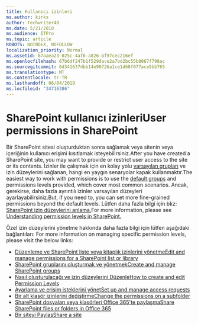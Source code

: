 ```yaml
---
title: Kullanıcı izinleri
ms.author: kirks
author: Techwriter40
ms.date: 5/21/2018
ms.audience: ITPro
ms.topic: article
ROBOTS: NOINDEX, NOFOLLOW
localization_priority: Normal
ms.assetid: 67aaea23-025c-4af6-a826-bf97cec216ef
ms.openlocfilehash: 67b6df247b1f529dace2a7bd2bc55b8067f798ac
ms.sourcegitcommit: 6d341637dbb14e90726a1ce1d68f077ace9bb765
ms.translationtype: MT
ms.contentlocale: tr-TR
ms.lasthandoff: 06/04/2019
ms.locfileid: "34716386"
---
```

# <a name="user-permissions-in-sharepoint"></a><span data-ttu-id="15da0-102">SharePoint kullanıcı izinleri</span><span class="sxs-lookup"><span data-stu-id="15da0-102">User permissions in SharePoint</span></span>

<p><span data-ttu-id="15da0-103">Bir SharePoint sitesi oluşturduktan sonra sağlamak veya sitenin veya içeriğinin kullanıcı erişimi kısıtlamak isteyebilirsiniz.</span><span class="sxs-lookup"><span data-stu-id="15da0-103">After you have created a SharePoint site, you may want to provide or restrict user access to the site or its contents.</span></span> <span data-ttu-id="15da0-104">İzinler ile çalışmak için en kolay yolu <a href="https://support.office.com/en-us/article/default-sharepoint-groups-13bb2b6b-dd8c-447e-b71b-0e4bb9efe1d3">varsayılan grupları</a> ve izin düzeylerini sağlanan, hangi en yaygın senaryolar kapak kullanmaktır.</span><span class="sxs-lookup"><span data-stu-id="15da0-104">The easiest way to work with permissions is to use the <a href="https://support.office.com/en-us/article/default-sharepoint-groups-13bb2b6b-dd8c-447e-b71b-0e4bb9efe1d3">default groups</a> and permissions levels provided, which cover most common scenarios.</span></span> <span data-ttu-id="15da0-105">Ancak, gerekirse, daha fazla ayrıntılı izinler varsayılan düzeyleri ayarlayabilirsiniz.</span><span class="sxs-lookup"><span data-stu-id="15da0-105">But, if you need to, you can set more fine-grained permissions beyond the default levels.</span></span> <span data-ttu-id="15da0-106">Lütfen daha fazla bilgi için bkz: <a href="https://docs.microsoft.com/en-us/sharepoint/understanding-permission-levels">SharePoint izin düzeylerini anlama.</a></span><span class="sxs-lookup"><span data-stu-id="15da0-106">For more information, please see <a href="https://docs.microsoft.com/en-us/sharepoint/understanding-permission-levels">Understanding permission levels in SharePoint.</a></span></span></p>  <p><span data-ttu-id="15da0-107">Özel izin düzeylerini yönetme hakkında daha fazla bilgi için lütfen aşağıdaki bağlantıları:&nbsp;</span><span class="sxs-lookup"><span data-stu-id="15da0-107">For more information on managing specific permission levels, please visit the below links:&nbsp;</span></span></p>  <ul>  <li><span data-ttu-id="15da0-108"><a href="https://support.office.com/en-us/article/customize-permissions-for-a-sharepoint-list-or-library-02d770f3-59eb-4910-a608-5f84cc297782">Düzenleme ve SharePoint liste veya kitaplık izinlerini yönetme</a></span><span class="sxs-lookup"><span data-stu-id="15da0-108"><a href="https://support.office.com/en-us/article/customize-permissions-for-a-sharepoint-list-or-library-02d770f3-59eb-4910-a608-5f84cc297782">Edit and manage permissions for a SharePoint list or library</a></span></span></li>  <li><span data-ttu-id="15da0-109"><a href="https://support.office.com/en-us/article/create-and-manage-sharepoint-groups-b1e3cd23-1a78-4264-9284-87fed7282048">SharePoint gruplarını oluşturmak ve yönetmek</a></span><span class="sxs-lookup"><span data-stu-id="15da0-109"><a href="https://support.office.com/en-us/article/create-and-manage-sharepoint-groups-b1e3cd23-1a78-4264-9284-87fed7282048">Create and manage SharePoint groups</a></span></span></li>  <li><span data-ttu-id="15da0-110"><span style="mso-bidi-font-weight: bold;"><a href="https://docs.microsoft.com/en-us/sharepoint/how-to-create-and-edit-permission-levels">Nasıl oluşturulacağı ve izin düzeylerini Düzenle</a></span><u></u></span><span class="sxs-lookup"><span data-stu-id="15da0-110"><span style="mso-bidi-font-weight: bold;"><a href="https://docs.microsoft.com/en-us/sharepoint/how-to-create-and-edit-permission-levels">How to create and edit Permission Levels</a></span> <u></u></span></span></li>  <li><span data-ttu-id="15da0-111"><a href="https://support.office.com/en-us/article/set-up-and-manage-access-requests-94b26e0b-2822-49d4-929a-8455698654b3">Ayarlama ve erişim isteklerini yönet</a></span><span class="sxs-lookup"><span data-stu-id="15da0-111"><a href="https://support.office.com/en-us/article/set-up-and-manage-access-requests-94b26e0b-2822-49d4-929a-8455698654b3">Set up and manage access requests</a></span></span></li>  <li><span data-ttu-id="15da0-112"><a href="https://support.office.com/en-us/article/change-the-permissions-on-a-subfolder-5427bd7c-f20a-4f75-8cf2-5359dd45a1a6">Bir alt klasör izinlerini değiştirme</a></span><span class="sxs-lookup"><span data-stu-id="15da0-112"><a href="https://support.office.com/en-us/article/change-the-permissions-on-a-subfolder-5427bd7c-f20a-4f75-8cf2-5359dd45a1a6">Change the permissions on a subfolder</a></span></span></li>  <li><span data-ttu-id="15da0-113"><a href="https://support.office.com/en-us/article/share-sharepoint-files-or-folders-1fe37332-0f9a-4719-970e-d2578da4941c">SharePoint dosyaları veya klasörleri Office 365'te paylaşma</a></span><span class="sxs-lookup"><span data-stu-id="15da0-113"><a href="https://support.office.com/en-us/article/share-sharepoint-files-or-folders-1fe37332-0f9a-4719-970e-d2578da4941c">Share SharePoint files or folders in Office 365</a></span></span></li>  <li><span data-ttu-id="15da0-114"><a href="https://support.office.com/en-us/article/share-a-site-958771a8-d041-4eb8-b51c-afea2eae3658">Bir siteyi Paylaş</a></span><span class="sxs-lookup"><span data-stu-id="15da0-114"><a href="https://support.office.com/en-us/article/share-a-site-958771a8-d041-4eb8-b51c-afea2eae3658">Share a site</a></span></span></li>  </ul>
